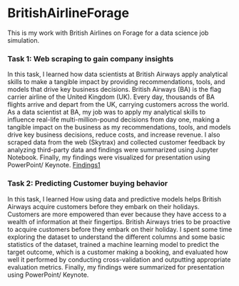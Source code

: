 # BritishAirlineForage


This is my work with British Airlines on Forage for a data science job simulation. 

### Task 1: Web scraping to gain company insights
In this task, I learned how data scientists at British Airways apply analytical skills to make a tangible impact by providing recommendations, tools, and models that drive key business decisions. 
British Airways (BA) is the flag carrier airline of the United Kingdom (UK). Every day, thousands of BA flights arrive and depart from the UK, carrying customers across the world. As a data scientist at BA, my job was to apply my analytical skills to influence real-life multi-million-pound decisions from day one, making a tangible impact on the business as my recommendations, tools, and models drive key business decisions, reduce costs, and increase revenue.
I also scraped data from the web (Skytrax) and collected customer feedback by analyzing third-party data and findings were summarized using Jupyter Notebook. Finally, my findings were visualized for presentation using PowerPoint/ Keynote. [Findings1](https://github.com/damipop7/BritishAirlineForage/blob/main/assets/Presentation%20Template%20-%20Task%201.key)

### Task 2: Predicting Customer buying behavior 
In this task, I learned How using data and predictive models helps British Airways acquire customers before they embark on their holidays. 
Customers are more empowered than ever because they have access to a wealth of information at their fingertips. British Airways tries to be proactive to acquire customers before they embark on their holiday.
I spent some time exploring the dataset to understand the different columns and some basic statistics of the dataset, trained a machine learning model to predict the target outcome, which is a customer making a booking, and evaluated how well it performed by conducting cross-validation and outputting appropriate evaluation metrics. Finally, my findings were summarized for presentation using PowerPoint/ Keynote. 



